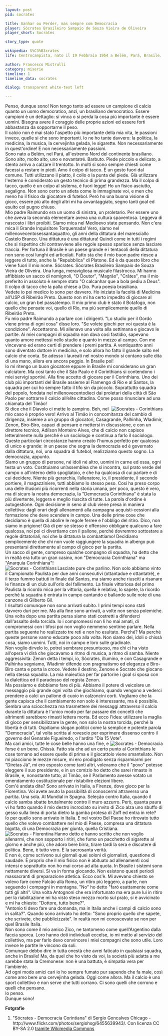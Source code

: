 ```yaml
---
layout: post
pid: socrates

title: Ganhar ou Perder, mas sempre com Democracia
player: Sócrates Brasileiro Sampaio de Souza Vieira de Oliveira
player_short: Socrates

story_type: quote

wikipedia: S%C3%B3crates
life: Centrocampista, nato il 19 Febbraio 1954 a Belém, Pará, Brasile. Morto il 4 Dicembre 2011 a São Paulo, Brasile

author: Francesco Mistrulli
category: miserie
timeline: 1
timeline_data: socrates

dialog: transparent white-text left

---
```

Penso, dunque sono!
Non tengo tanto ad essere un campione di calcio quanto un uomo democratico, anzi, un brasiliano democratico.<!--more--> Essere campioni è un dettaglio: si vinca o si perda la cosa più importante è essere uomini. Bisogna avere il coraggio delle proprie azioni ed essere forti abbastanza da sopportarne il peso.  
Il calcio non è mai stato l'aspetto più importante della mia vita, le passioni invece, quelle si che sono importanti. Io ne ho tante davvero: la politica, la medicina, la musica, la cervejinha gelada, le sigarette. Non necessariamente in quest'ordine! E non necessariamente passioni.  
Sono nato a Belém, nel Pará, all'estremo Nord del continente brasiliano. Sono alto, molto alto, uno e novantatré. Barbuto. Piede piccolo e delicato, a stento arrivo a calzare il trentotto. In molti si sono sempre chiesti come facessi a restare in piedi. Amo il colpo di tacco. È un gesto fuori dal comune. Tutti utilizzano il piatto, il collo o la punta del piede. Già utilizzare l'esterno è considerato un gesto tecnico di prima grandezza. Ma il colpo di tacco, quello è un colpo al sistema, è fuori legge! Ho un fisico asciutto, segaligno. Non sono certo un atleta come lo immaginate voi, e men che meno ho il fisico da giocatore di futebol. Però ho una buona visione di gioco, essere più alto degli altri mi ha avvantaggiato, segno tanti goal ed esulto col pugno chiuso.  
Mio padre Raimundo era un uomo di sinistra, un proletario. Per essere uno che aveva la seconda elementare aveva una cultura spaventosa. Leggeva di nascosto i libri proibiti. Siamo mica nel Medioevo state pensando. Non c'era mica il Grande Inquisitore Torquemada! Vero, siamo nel millenovecentosessantaquattro, gli anni della dittatura del maresciallo Castelo Branco. Una dittatura è una dittatura! Quindi come in tutti i regimi che si rispettino chi contravviene alle regole spesso sparisce senza lasciare traccia. Per fortuna il Brasile è un paese grande e i tentacoli della dittatura non sono così lunghi ed articolati. Fatto sta che il mio buon padre riesce a leggere di tutto, anche la "Repubblica" di Platone. Ed è da questo libro che viene fuori il mio nome. Sócrates. Sócrates Brasileiro Sampaio de Souza Vieira de Oliveira. Una lunga, meravigliosa musicale filastrocca. 
Mi hanno affibbiato un sacco di nomignoli, "O Doutor", "Magrão", "Crâtes", ma il mio preferito in assoluto è sempre stato "O calcanhar que a bola pediu a Deus". Il colpo di tacco che la palla chiese a Dio. Pura poesia brasiliana.  
Vedete io poi medico lo sono per davvero. Ho iniziato la facoltà di Medicina all'USP di Ribeirão Preto. Questo non mi ha certo impedito di giocare al calcio, un gran bel passatempo. Il mio primo club è stato il Botafogo, non quello che pensate voi, quello di Rio, ma più semplicemente quello di Ribeirão Preto.  
Fu mio padre Raimundo a parlare con i dirigenti. "Lo studio per il Gordo viene prima di ogni cosa" disse loro. "Se volete giochi per voi questa è la condizione". Accettarono. Mi allenavo una volta alla settimana e giocavo le partite. Ai miei compagni di squadra non dava così fastidio, sapevano quanto amore mettessi nello studio e quanto in mezzo al campo. Con me vincevano ed erano certi di prendere i premi partita. A ventiquattro anni sono diventato dottore in medicina, e solo allora ho fatto il grande salto nel calcio che conta. Se adesso i laureati nel nostro mondo si contano sulle dita di una mano, allora era ancora peggio. In Brasile poi!  
Io mi ritengo un buon giocatore eppure in Brasile mi considerano un gran calciatore. Ma così tanto che il São Paulo e il Corinthians si contendono i miei servigi sportivi. Alla fine accetto di giocare per il Corinthians. Uno dei club più importanti del Brasile assieme al Flamengo di Rio e al Santos, la squadra per cui ho sempre fatto il tifo sin da piccolo. Soprattutto squadra del popolo, fondata nel millenovecentodieci dai proletari della città di São Paolo per sottrarre il calcio all’elite cittadina. Come posso rinunciare ad una chiamata del Timão!  
<img class="responsive-img border w50 margin-1em" src="{{site.baseurl}}/assets/pics/{{page.pid}}/SocratesCorinthians.jpg" alt="Socrates - Corinthians" align="right">
Si dice che il Diavolo ci mette lo zampino. Beh, nel mio caso è proprio vero! Arrivo al Timão in concomitanza del cambio di dirigenza, insieme a un gruppo di giocatori, Casagrande, Palhinha, Wladimir, Zenon, Biro-Biro, capaci di pensare e mettersi in discussione, e con un direttore tecnico, Adílson Monteiro Alves, che di calcio non capisce letteralmente nulla perché è un sociologo e continua a farlo il sociologo.  
Queste particolari circostanze hanno creato l'humus perfetto per qualcosa di unico e grande: in un paese che sogna la democrazia ed è governato dalla dittatura, noi, una squadra di futebol, realizziamo questo sogno. La democrazia, appunto.  
Siamo un gruppo di persone, né idoli né altro, uomini in carne ed ossa, ogni testa un voto. Costituiamo un’assemblea che si incontra, sul prato verde del campo o all'interno dello spogliatoio, e che ha qualcosa di cui parlare e di cui decidere. Niente più gerarchia, l’allenatore, io, il presidente, il secondo portiere, il magazziniere, tutti abbiamo lo stesso peso. Così ha preso corpo una delle illusioni più ricorrenti nella storia umana, per poco, questo è vero, ma di sicuro la nostra democrazia, la "Democracia Corinthiana" è stata la più divertente, leggera e meglio riuscita di tutte. 
La parola d'ordine è autogestione. Ogni decisione in seno al club viene presa in maniera collettiva: dagli orari degli allenamenti alla campagna acquisti-cessioni alla formazione che deve scendere in campo. Una delle prime cose che decidiamo è quella di abolire le regole ferree e l'obbligo del ritiro. Dico, non siamo in prigione! Già di per se stesso è offensivo obbligare qualcuno a fare qualcosa, noi poi ci divertiamo con il pallone, perché dovremmo sottostare a regole dittatoriali, noi che la dittatura la combattiamo! Decidiamo semplicemente che chi non vuole raggiungere la squadra in albergo può presentarsi direttamente al campo di gioco per la partita.   
Un sacco di gente, compreso qualche compagno di squadra, ha detto che in realtà era tutto un gran casino, non "Democracia Corinthiana" ma "Anarquia Corinthiana"!  
<img class="responsive-img border w60 margin-1em" src="{{site.baseurl}}/assets/pics/{{page.pid}}/socrates-punho-fechado-gazeta-press.jpg" alt="Socrates - Corinthians" align="left">
Lasciate pure che parlino. Non solo abbiamo vinto il Campionato Paulista per due anni consecutivi (ottantadue e ottantatré), e il terzo fummo battuti in finale dal Santos, ma siamo anche riusciti a risanare le finanze di un club sull'orlo del fallimento. La finale vittoriosa del primo Paulista la ricordo mica per la vittoria, quella è relativa, lo sapete, la ricordo perché la squadra è entrata in campo cantando e ballando sulle note di una canzone di Gilberto Gil.  
I risultati comunque non sono arrivati subito. I primi tempi sono stati davvero duri per me. Ma alla fine sono arrivati, a volte non senza polemiche. Una volta dopo una partita persa siamo stati costretti a difenderci dall'assalto della torcida. Io i compromessi non li ho mai amati, di compromessi con i tifosi poi non voglio nemmeno sentirne parlare. Nella partita seguente ho realizzato tre reti e non ho esultato. Perché? Ma perché queste persone vanno educate poco alla volta. Non siamo dei, idoli o chissà cosa, siamo uomini. Tutti, noi in campo e loro sulle gradinate.  
Non voglio dirvelo io, potrei sembrare presuntuoso, ma chi ci ha visto all'opera vi dirà che giocavamo a ritmo di musica, a ritmo di samba. Niente aggressività: Zenon detta i tempi, io, Sócrates, illumino, e con Casagrande e Palhinha segniamo, Wladimir difende con pragmatismo ed eleganza e Biro-Biro canta e porta la croce. Vedete il destino, Zenone e Socrate che giocano nella stessa squadra. La mia maieutica per far partorire i goal si sposa con la dialettica ed il paradosso del regista Zenon.  
Ma possiamo e dobbiamo fare di più. Abbiamo il potere di veicolare un messaggio più grande ogni volta che giochiamo, quando vengono a vederci prendere a calci un pallone di cuoio in calzoncini corti. Vogliamo che la gente capisca che il cambiamento non solo è interessante, ma è possibile. Sembra una sciocchezza ma trasmettere dei messaggi attraverso il calcio durante la dittatura è l'unico modo per far passare dei concetti che altrimenti sarebbero rimasti lettera morta. Ed ecco l'idea: utilizzare la maglia di gioco per sensibilizzare la gente, non solo la nostra torcida, perché la libertà è di tutti. Ospitiamo slogan politici come la semplice e potente parola "Democracia", tal volta scritta al rovescio per esprimere dissenso contro il governo del Genarale Figueiredo, o l'ardito "Dia 15 Vote".   
 <img class="responsive-img border w60 margin-1em" src="{{site.baseurl}}/assets/pics/{{page.pid}}/socrates-democracia-corinthians.jpg" alt="Socrates - Democracia" align="right">
Ma cari amici, tutte le cose belle hanno una fine, e forse è un bene. Chissà. Fatto sta che ad un certo punto al Corinthians le cose tornano ad essere quelle di prima e il giocattolo viene smantellato. Non mi piacciono le mezze misure, mi ero prodigato senza risparmiarmi per "Diretas Já", mi ero esposto come tanti altri, volevamo che il "povo" potesse eleggere il suo presidente, e in un comizio ho detto che sarei rimasto in Brasile, e, nonostante tutto, al Timão, se il Parlamento avesse votato un emendamento costituzionale per ristabilire elezioni libere.  
Com'è andata dite? Sono arrivato in Italia, a Firenze, dove gioco per la Fiorentina.
Voi avete avuto la possibilità di conoscermi attraverso una partita. Una sola. Al Mundial in Spagna. Seleção contro Italia, quando il calcio samba sbatte brutalmente contro il muro azzurro. Però, quanta paura vi ho fatto quando il mio destro incrociato su invito di Zico alza uno sbuffo di gesso sulla linea di porta dietro la gamba protesa di Zoff ed entra in rete?   
Io per quello sono arrivato in Italia. E nel vostro Bel Paese ho ritrovato tutto quello che volevo combattere nel mio di Paese, compresa una dittatura bigotta, di una Democrazia per giunta, quella Cristiana.  
<img class="responsive-img border w60 margin-1em" src="{{site.baseurl}}/assets/pics/{{page.pid}}/socrates-fiorentina.jpg" alt="Socrates - Fiorentina" align="left">
Hanno detto e hanno scritto che non voglio allenarmi, che non sopporto i ritiri, che fumo un pacchetto di sigarette al giorno e anche più, che adoro bere birra, tirare tardi la sera e discutere di politica. Bene, è tutto vero. È la sacrosanta verità.  
E non è, come scrivono sui giornali quei soloni di giornalisti, questione di saudade. È proprio che il mio fisico non è abituato ad allenamenti così intensi e soprattutto non ho mai corso ad alta quota. In Brasile i sistemi sono nettamente diversi. Si va in forma giocando. Non esistono questi periodi massacranti di preparazione atletica. Ecco cos'è. Mi avevano chiesto se volevo fare come Falcão alla Roma, un ritiro più leggero, a parte, non seguendo i compagni in montagna. "No" ho detto "farò esattamente come tutti gli altri". Una volta Antognoni che era infortunato ma era pure lui in ritiro per la riabilitazione mi ha visto steso mezzo morto sul prato, si è avvicinato e mi ha chiesto: "Dottore, tutto bene?".  
"Antonio ti devo fare una domanda, ma in Italia anche i campi di calcio sono in salita?".
Quando sono arrivato ho detto: "Sono proprio quello che sapete, che scrivete, che pubblicizzate". In realtà non mi conoscevate se non per quel Brasile Italia.  
Non sono come il mio amico Zico, ne tantomeno come quell'Argentino dalla faccia sporca. Loro hanno doti individuali eccelse, io mi metto al servizio del collettivo, ma per farlo devo convincere i miei compagni che sono utile. Loro invece le partite le vincono da soli.  
Comunque debbo dire in tutta onestà che avrei faticato in qualsiasi squadra, anche in Brasile! Ma, da quel che ho visto da voi, la società più adatta a me sarebbe stata la Cremonese: non è una battuta, è simpatia vera per l'ambiente.  
Ad ogni modo amici cari io ho sempre fumato pur sapendo che fa male, così come amo bere una cervejinha gelada. Oggi come allora. Ma il calcio è uno sport collettivo e non serve che tutti corrano. Ci sono quelli che corrono e quelli che pensano.  
Io penso.  
Dunque sono!  

<div class="post-disclaimer">
    <b>Fotgrafie</b><br/>
    <ol>
      <li>"Sócrates - Democracia Corintiana" di Sergio Goncalves Chicago - http://www.flickr.com/photos/sergiohsg/6455639943/. Con licenza CC BY-SA 2.0 <a href="http://commons.wikimedia.org/wiki/File:S%C3%B3crates_-_Democracia_Corintiana.jpg#mediaviewer/File:S%C3%B3crates_-_Democracia_Corintiana.jpg">tramite Wikimedia Commons</a></li>
    </ol>
</div>


<script>


    var socrates=[
                    {
                        type:"birth",
                        category:"event",
                        timestamps:[new Date(1961,4-1,23)],
                        text:{
                            body:"Il 23 Aprile 1961, nasce a Luhansk, Ucraina (URSS), Oleksandr Anatoliyovych Zavarov",
                            link:null
                        }
                    },
                    {
                        type:"club",
                        category:"range",
                        timestamps:[1968,1977],
                        team:"Zorya Luhansk",
                        text:{
                            body:"Inizia la sua carriera nelle giovanili del Zorya Luhansk, sua citt&agrave; natale.",
                            link:null
                        }
                    },
                    {
                        type:"club",
                        category:"range",
                        timestamps:[1977,1980],
                        team:"Zorya Luhansk",
                        text:{
                            body:"Dal 1977 al 1989 gioca nelle file del <b>Zorya Luhansk</b>, giocando 23 volte e segnando 7 goal",
                            link:null
                        }
                    },
                    {
                        type:"club",
                        category:"range",
                        timestamps:[1980,1982],
                        team:"SKA Rostov",
                        text:{
                            body:"Dal 1980 al 1981 gioca nello <b>SKA Rostov</b>, giocando 64 volte e segnando 13 reti",
                            link:null
                        }
                    },
                    {
                        type:"club",
                        category:"range",
                        timestamps:[1982,1983],
                        team:"Zorya Luhansk",
                        text:{
                            body:"Nel 1982 torna nel <b>Zorya Luhansk</b>, giocando 30 volte e segnando 10 goal",
                            link:null
                        }
                    },
                    {
                        type:"club",
                        category:"range",
                        timestamps:[1983,1988],
                        team:"Dinamo Kiev",
                        text:{
                            body:"Dal 1983 al 1988 gioca nelle file della <b>Dinamo Kiev</b>, collezionando 136 presenze e segnando 36 goal.<br/><br/>Nella Dinamo Kiev vince la Coppa delle Coppe, segnando nella finale.",
                            link:null
                        }
                    },
                    {
                        type:"club",
                        category:"range",
                        timestamps:[1988,1990],
                        team:"Juventus",
                        text:{
                            body:"Nel 1988 il grande palcoscenico: arriva alla <b>Juventus<b/> per sostituire Michel Platini. Costato 7 miliardi di lire, entra nella storia come primo giocatore sovietico a giocare nel campionato italiano. Resta in Italia per due stagioni, giocando 60 partite e segnando solo 7 reti.<br/<br/>Con la Juventus vince una Coppa Italia e una Coppa UEFA.",
                            link:null
                        }
                    },
                    {
                        type:"club",
                        category:"range",
                        timestamps:[1990,1995],
                        team:"Nancy",
                        text:{
                            body:"Dal 1990 al 1995 si trasferisce in Francia dove gioca per il Nancy. Giocan 133 volte e segna 23 goal.",
                            link:null
                        }
                    },
                    {
                        type:"club",
                        category:"range",
                        timestamps:[1995,1998],
                        team:"Saint-Dizier",
                        text:{
                            body:"Dal 1977 al 2003 gioca nel <b>Saint Dizier</b>, dove occupa il ruolo di giocatore-allenatore. Segna 17 volte.",
                            link:null
                        }
                    },
                    {
                        type:"trainer",
                        category:"range",
                        timestamps:[1998,2003],
                        team:"Saint-Dizier",
                        text:{
                            body:"Dal 1977 al 2003 gioca nel <b>Saint Dizier</b>, dove occupa il ruolo di giocatore-allenatore. Segna 17 volte."
                        }
                    },
                    {
                        type:"trainer",
                        category:"range",
                        timestamps:[2003,2004],
                        team:"FC Wil",
                        text:{
                            body:"Nel 2003 diventa quasi-allenatore del FC Wil, non avendo ancora il tesserino UEFA per allenatori."
                        }
                    },
                    {
                        type:"trainer",
                        category:"range",
                        timestamps:[2004,2005],
                        team:"FC Astana 1964",
                        text:{
                            body:"Nel 2004 allena la squadra ucraina FC Astana 1964.",
                            link:"http://en.wikipedia.org/wiki/Mexico_women%27s_national_football_team"
                        }
                    },
                    {
                        type:"trainer",
                        category:"range",
                        timestamps:[2005,2006],
                        team:"FC Metalist Kharkiv",
                        text:{
                            body:"Nel 2005 &egrave; l'allenatore del FC Metalist Kharkiv."
                        }
                    },
                    {
                        type:"trainer",
                        category:"range",
                        timestamps:[2006,2011],
                        team:"FC Arsenal Kyiv",
                        text:{
                            body:"Prende il ruolo di allenatore nel FC Arsenal Kyiv."
                        }
                    },
                    {
                        type:"trainer",
                        category:"range",
                        timestamps:[2012],
                        team:"Ucraina",
                        text:{
                            body:"Dal 2012 entra nel giro della nazionale ucraina come assistente."
                        }
                    },
                    {
                        type:"national",
                        timestamps:[1985,1991],
                        team:"Mexico",
                        apps:41,
                        goals:0
                    },
                    {
                        type:"uefa",
                        category:"event",
                        timestamps:[new Date(1988,6-1,10),new Date(1988,6-1,25)],
                        team:"Euro 1988",
                        text:{
                            body:"Partecipa al Campionato Europeo del 1988 in Germani Ovest con la nazionale sovietica.<br/><br/>L'URSS raggiunge il secondo posto, perdendo la finale contro l'Olanda per 0-2."
                        }
                    },
                    {
                        type:"worldcup",
                        category:"event",
                        timestamps:[new Date(1986,6-1,10),new Date(1986,6-1,25)],
                        team:"Mexico 1986",
                        text:{
                            body:"Partecipa ai Campionati Mondiali del 1986 in Messico con la selezione dell'Unione Sovietica.<br/><br/>Nello stesso anno viene eletto miglior giocatore dell'Unione Sovietica del 1986."
                        }
                    },
                    {
                        type:"worldcup",
                        category:"event",
                        timestamps:[new Date(1990,6-1,10),new Date(1990,6-1,25)],
                        team:"Italia 1990",
                        text:{
                            body:"Partecipa ai Campionati Mondiali del 1990 in Italia con la selezione dell'Unione Sovietica."
                        }
                    },
                    {
                        type:"history",
                        category:"event",
                        timestamps:[new Date(1989,11-1,9)],
                        text:{
                            
                            body:"9 Novembre 1989, cade il Muro di Berlino.<br/><br/>Il muro divise in due la città di Berlino per 28 anni, dal 13 agosto del 1961 fino al 9 novembre 1989, giorno in cui il governo tedesco-orientale decretò l'apertura delle frontiere con la repubblica federale.",
                            link:"http://it.wikipedia.org/wiki/Muro_di_Berlino"
                        }
                    },
                    {
                        type:"history",
                        category:"event",
                        timestamps:[new Date(1992,12-1,26)],
                        text:{
                            
                            body:"26 Dicembre 1992, si scioglie ufficialmente l'Unione Sovietica.<br/><br/>Nell'agosto 1991 (fra il 19 e il 21), l'Unione Sovietica si dissolse dopo un fallito colpo di Stato, tentato da alcuni elementi dei vertici militari e dello Stato, che osteggiavano la direzione verso cui Gorbačëv stava guidando la nazione e il nuovo patto federativo delle repubbliche sovietiche che doveva essere siglato dopo poche settimane.",
                            link:"http://it.wikipedia.org/wiki/Muro_di_Berlino"
                        }
                    }
                ];
</script>